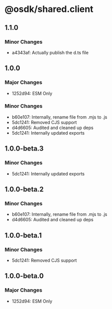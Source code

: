# @osdk/shared.client

## 1.1.0

### Minor Changes

- a4343af: Actually publish the d.ts file

## 1.0.0

### Major Changes

- 1252d94: ESM Only

### Minor Changes

- b60e107: Internally, rename file from .mjs to .js
- 5dc1241: Removed CJS support
- d4d6605: Audited and cleaned up deps
- 5dc1241: Internally updated exports

## 1.0.0-beta.3

### Minor Changes

- 5dc1241: Internally updated exports

## 1.0.0-beta.2

### Minor Changes

- b60e107: Internally, rename file from .mjs to .js
- d4d6605: Audited and cleaned up deps

## 1.0.0-beta.1

### Minor Changes

- 5dc1241: Removed CJS support

## 1.0.0-beta.0

### Major Changes

- 1252d94: ESM Only

